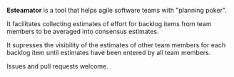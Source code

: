 __Esteamator__ is a tool that helps agile software teams with "planning poker".

It facilitates collecting estimates of effort for backlog items from team members to be averaged into consensus estimates.

It supresses the visibility of the estimates of other team members for each backlog item until estimates have been entered by all team members.

Issues and pull requests welcome.